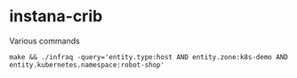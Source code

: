 # instana-crib
Various commands

    make && ./infraq -query='entity.type:host AND entity.zone:k8s-demo AND entity.kubernetes.namespace:robot-shop'